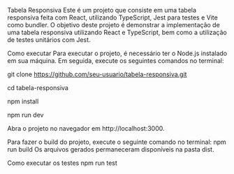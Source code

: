 Tabela Responsiva
Este é um projeto que consiste em uma tabela responsiva feita com React, utilizando TypeScript, Jest para testes e Vite como bundler. O objetivo deste projeto é demonstrar a implementação de uma tabela responsiva utilizando React e TypeScript, bem como a utilização de testes unitários com Jest.

Como executar
Para executar o projeto, é necessário ter o Node.js instalado em sua máquina. Em seguida, execute os seguintes comandos no terminal:

git clone https://github.com/seu-usuario/tabela-responsiva.git

cd tabela-responsiva

npm install

npm run dev

Abra o projeto no navegador em http://localhost:3000.

Para fazer o build do projeto, execute o seguinte comando no terminal:
npm run build
Os arquivos gerados permaneceram disponíveis na pasta dist.

Como executar os testes
npm run test
